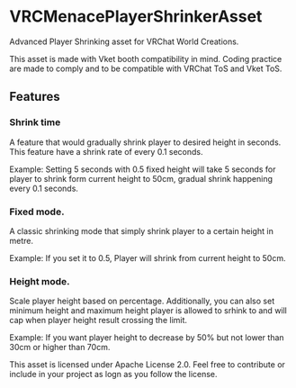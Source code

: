 # VRCMenacePlayerShrinkerAsset
 
Advanced Player Shrinking asset for VRChat World Creations.

This asset is made with Vket booth compatibility in mind. Coding practice are made to comply and to be compatible with VRChat ToS and Vket ToS.

## Features

### Shrink time
A feature that would gradually shrink player to desired height in seconds. This feature have a shrink rate of every 0.1 seconds.

Example: Setting 5 seconds with 0.5 fixed height will take 5 seconds for player to shrink form current height to 50cm, gradual shrink happening every 0.1 seconds.

### Fixed mode.
A classic shrinking mode that simply shrink player to a certain height in metre.

Example: If you set it to 0.5, Player will shrink from current height to 50cm.

### Height mode.
Scale player height based on percentage. Additionally, you can also set minimum height and maximum height player is allowed to srhink to and will cap when player height result crossing the limit.

Example: If you want player height to decrease by 50% but not lower than 30cm or higher than 70cm.


This asset is licensed under Apache License 2.0. Feel free to contribute or include in your project as logn as you follow the license.
